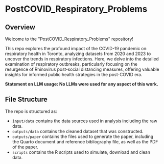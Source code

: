 # PostCOVID_Respiratory_Problems
## Overview 

Welcome to the "PostCOVID_Respiratory_Problems" repository! 

This repo explores the profound impact of the COVID-19 pandemic on respiratory health in Toronto, analyzing datasets from 2020 and 2023 to uncover the trends in respiratory infections. Here, we delve into the detailed examination of respiratory outbreaks, particularly focusing on the resurgence of Rhinovirus post-social distancing measures, offering valuable insights for informed public health strategies in the post-COVID era.

**Statement on LLM usage: No LLMs were used for any aspect of this work.**

## File Structure

The repo is structured as: 

-   `input/data` contains the data sources used in analysis including the raw data.
-   `outputs/data` contains the cleaned dataset that was constructed.
-   `outputs/paper` contains the files used to generate the paper, including the Quarto document and reference bibliography file, as well as the PDF of the paper. 
-   `scripts` contains the R scripts used to simulate, download and clean data.
